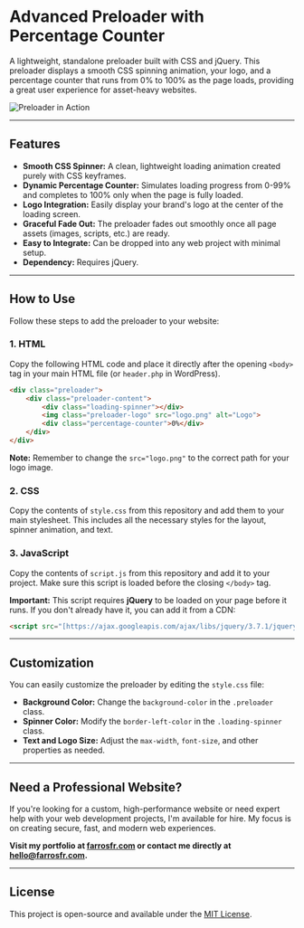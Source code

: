 # Advanced Preloader with Percentage Counter

A lightweight, standalone preloader built with CSS and jQuery. This preloader displays a smooth CSS spinning animation, your logo, and a percentage counter that runs from 0% to 100% as the page loads, providing a great user experience for asset-heavy websites.

![Preloader in Action](https://i.imgur.com/gK2RBFD.gif) 

---

## Features

-   **Smooth CSS Spinner:** A clean, lightweight loading animation created purely with CSS keyframes.
-   **Dynamic Percentage Counter:** Simulates loading progress from 0-99% and completes to 100% only when the page is fully loaded.
-   **Logo Integration:** Easily display your brand's logo at the center of the loading screen.
-   **Graceful Fade Out:** The preloader fades out smoothly once all page assets (images, scripts, etc.) are ready.
-   **Easy to Integrate:** Can be dropped into any web project with minimal setup.
-   **Dependency:** Requires jQuery.

---

## How to Use

Follow these steps to add the preloader to your website:

### 1. HTML

Copy the following HTML code and place it directly after the opening `<body>` tag in your main HTML file (or `header.php` in WordPress).

```html
<div class="preloader">
    <div class="preloader-content">
        <div class="loading-spinner"></div>
        <img class="preloader-logo" src="logo.png" alt="Logo">
        <div class="percentage-counter">0%</div>
    </div>
</div>
```
**Note:** Remember to change the `src="logo.png"` to the correct path for your logo image.

### 2. CSS

Copy the contents of `style.css` from this repository and add them to your main stylesheet. This includes all the necessary styles for the layout, spinner animation, and text.

### 3. JavaScript

Copy the contents of `script.js` from this repository and add it to your project. Make sure this script is loaded before the closing `</body>` tag.

**Important:** This script requires **jQuery** to be loaded on your page before it runs. If you don't already have it, you can add it from a CDN:
```html
<script src="[https://ajax.googleapis.com/ajax/libs/jquery/3.7.1/jquery.min.js](https://ajax.googleapis.com/ajax/libs/jquery/3.7.1/jquery.min.js)"></script>
```

---

## Customization

You can easily customize the preloader by editing the `style.css` file:
-   **Background Color:** Change the `background-color` in the `.preloader` class.
-   **Spinner Color:** Modify the `border-left-color` in the `.loading-spinner` class.
-   **Text and Logo Size:** Adjust the `max-width`, `font-size`, and other properties as needed.

---

## Need a Professional Website?

If you're looking for a custom, high-performance website or need expert help with your web development projects, I'm available for hire. My focus is on creating secure, fast, and modern web experiences.

**Visit my portfolio at [farrosfr.com](https://farrosfr.com) or contact me directly at [hello@farrosfr.com](mailto:hello@farrosfr.com).**

---

## License

This project is open-source and available under the [MIT License](LICENSE).
